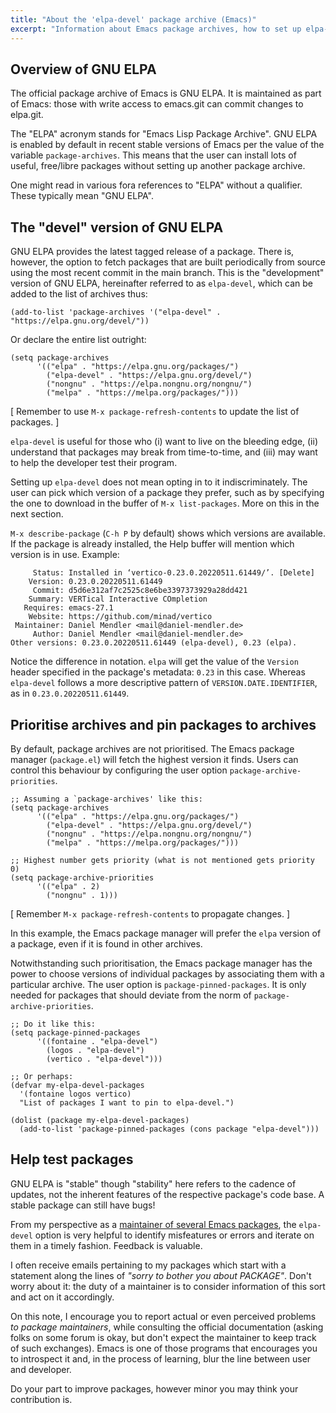 ```yaml
---
title: "About the 'elpa-devel' package archive (Emacs)"
excerpt: "Information about Emacs package archives, how to set up elpa-devel, prioritise archives, and pin packages."
---
```


## Overview of GNU ELPA

The official package archive of Emacs is GNU ELPA.  It is maintained as
part of Emacs: those with write access to emacs.git can commit changes
to elpa.git.

The "ELPA" acronym stands for "Emacs Lisp Package Archive".  GNU ELPA is
enabled by default in recent stable versions of Emacs per the value of
the variable `package-archives`.  This means that the user can install
lots of useful, free/libre packages without setting up another package
archive.

One might read in various fora references to "ELPA" without a qualifier.
These typically mean "GNU ELPA".

## The "devel" version of GNU ELPA

GNU ELPA provides the latest tagged release of a package.  There is,
however, the option to fetch packages that are built periodically from
source using the most recent commit in the main branch.  This is the
"development" version of GNU ELPA, hereinafter referred to as
`elpa-devel`, which can be added to the list of archives thus:

```
(add-to-list 'package-archives '("elpa-devel" . "https://elpa.gnu.org/devel/"))
```

Or declare the entire list outright:

```elisp
(setq package-archives
      '(("elpa" . "https://elpa.gnu.org/packages/")
        ("elpa-devel" . "https://elpa.gnu.org/devel/")
        ("nongnu" . "https://elpa.nongnu.org/nongnu/")
        ("melpa" . "https://melpa.org/packages/")))
```

[ Remember to use `M-x package-refresh-contents` to update the list of
  packages. ]

`elpa-devel` is useful for those who (i) want to live on the bleeding
edge, (ii) understand that packages may break from time-to-time, and
(iii) may want to help the developer test their program.

Setting up `elpa-devel` does not mean opting in to it indiscriminately.
The user can pick which version of a package they prefer, such as by
specifying the one to download in the buffer of `M-x list-packages`.
More on this in the next section.

`M-x describe-package` (`C-h P` by default) shows which versions are
available.  If the package is already installed, the Help buffer will
mention which version is in use.  Example:

```
     Status: Installed in ‘vertico-0.23.0.20220511.61449/’. [Delete]
    Version: 0.23.0.20220511.61449
     Commit: d5d6e312af7c2525c8e6be3397373929a28dd421
    Summary: VERTical Interactive COmpletion
   Requires: emacs-27.1
    Website: https://github.com/minad/vertico
 Maintainer: Daniel Mendler <mail@daniel-mendler.de>
     Author: Daniel Mendler <mail@daniel-mendler.de>
Other versions: 0.23.0.20220511.61449 (elpa-devel), 0.23 (elpa).
```

Notice the difference in notation.  `elpa` will get the value of the
`Version` header specified in the package's metadata: `0.23` in this
case.  Whereas `elpa-devel` follows a more descriptive pattern of
`VERSION.DATE.IDENTIFIER`, as in `0.23.0.20220511.61449`.

## Prioritise archives and pin packages to archives

By default, package archives are not prioritised.  The Emacs package
manager (`package.el`) will fetch the highest version it finds.  Users
can control this behaviour by configuring the user option
`package-archive-priorities`.

```elisp
;; Assuming a `package-archives' like this:
(setq package-archives
      '(("elpa" . "https://elpa.gnu.org/packages/")
        ("elpa-devel" . "https://elpa.gnu.org/devel/")
        ("nongnu" . "https://elpa.nongnu.org/nongnu/")
        ("melpa" . "https://melpa.org/packages/")))

;; Highest number gets priority (what is not mentioned gets priority 0)
(setq package-archive-priorities
      '(("elpa" . 2)
        ("nongnu" . 1)))
```

[ Remember `M-x package-refresh-contents` to propagate changes. ]

In this example, the Emacs package manager will prefer the `elpa`
version of a package, even if it is found in other archives.

Notwithstanding such prioritisation, the Emacs package manager has the
power to choose versions of individual packages by associating them with
a particular archive.  The user option is `package-pinned-packages`.  It
is only needed for packages that should deviate from the norm of
`package-archive-priorities`.

```elisp
;; Do it like this:
(setq package-pinned-packages
      '((fontaine . "elpa-devel")
        (logos . "elpa-devel")
        (vertico . "elpa-devel")))

;; Or perhaps:
(defvar my-elpa-devel-packages
  '(fontaine logos vertico)
  "List of packages I want to pin to elpa-devel.")

(dolist (package my-elpa-devel-packages)
  (add-to-list 'package-pinned-packages (cons package "elpa-devel")))
```

## Help test packages

GNU ELPA is "stable" though "stability" here refers to the cadence of
updates, not the inherent features of the respective package's code
base.  A stable package can still have bugs!

From my perspective as a [maintainer of several Emacs
packages](https://protesilaos.com/emacs), the `elpa-devel` option is
very helpful to identify misfeatures or errors and iterate on them in a
timely fashion.  Feedback is valuable.

I often receive emails pertaining to my packages which start with a
statement along the lines of _"sorry to bother you about PACKAGE"_.
Don't worry about it: the duty of a maintainer is to consider
information of this sort and act on it accordingly.

On this note, I encourage you to report actual or even perceived
problems _to package maintainers_, while consulting the official
documentation (asking folks on some forum is okay, but don't expect the
maintainer to keep track of such exchanges).  Emacs is one of those
programs that encourages you to introspect it and, in the process of
learning, blur the line between user and developer.

Do your part to improve packages, however minor you may think your
contribution is.
